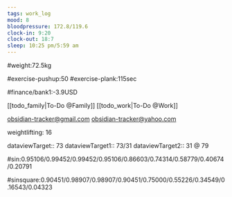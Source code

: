 ```yaml
---
tags: work_log
mood: 8
bloodpressure: 172.8/119.6
clock-in: 9:20
clock-out: 18:7
sleep: 10:25 pm/5:59 am
---
```


#weight:72.5kg

#exercise-pushup:50
#exercise-plank:115sec




#finance/bank1:-3.9USD

[[todo_family|To-Do @Family]]
[[todo_work|To-Do @Work]]

obsidian-tracker@gmail.com
obsidian-tracker@yahoo.com

weightlifting: 16

dataviewTarget:: 73
dataviewTarget1:: 73/31
dataviewTarget2:: 31 @ 79

#sin:0.95106/0.99452/0.99452/0.95106/0.86603/0.74314/0.58779/0.40674/0.20791

#sinsquare:0.90451/0.98907/0.98907/0.90451/0.75000/0.55226/0.34549/0.16543/0.04323

